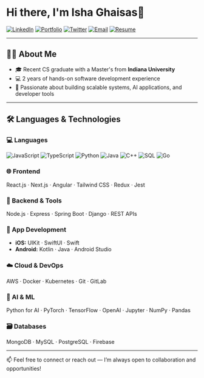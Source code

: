# Hi there, I'm Isha Ghaisas👋

[![LinkedIn](https://img.shields.io/badge/LinkedIn-blue?style=flat&logo=linkedin)](https://www.linkedin.com/in/yourprofile)
[![Portfolio](https://img.shields.io/badge/Portfolio-000?style=flat&logo=firefox-browser)](https://yourportfolio.com)
[![Twitter](https://img.shields.io/badge/Twitter-1DA1F2?style=flat&logo=twitter)](https://twitter.com/yourhandle)
[![Email](https://img.shields.io/badge/Email-D14836?style=flat&logo=gmail&logoColor=white)](mailto:your.email@example.com)
[![Resume](https://img.shields.io/badge/Resume-grey?style=flat&logo=adobeacrobatreader)](https://linktoresume.com)

---

## 👨‍💻 About Me

- 🎓 Recent CS graduate with a Master's from **Indiana University**
- 💻 2 years of hands-on software development experience
- 🤖 Passionate about building scalable systems, AI applications, and developer tools

---

## 🛠 Languages & Technologies

### 💻 Languages
![JavaScript](https://img.shields.io/badge/-JavaScript-F7DF1E?style=flat&logo=javascript)
![TypeScript](https://img.shields.io/badge/-TypeScript-3178C6?style=flat&logo=typescript)
![Python](https://img.shields.io/badge/-Python-3776AB?style=flat&logo=python)
![Java](https://img.shields.io/badge/-Java-007396?style=flat&logo=java)
![C++](https://img.shields.io/badge/-C++-00599C?style=flat&logo=c%2b%2b)
![SQL](https://img.shields.io/badge/-SQL-4479A1?style=flat&logo=mysql)
![Go](https://img.shields.io/badge/-Go-00ADD8?style=flat&logo=go)

### 🌐 Frontend
React.js · Next.js · Angular · Tailwind CSS · Redux · Jest

### 🔧 Backend & Tools
Node.js · Express · Spring Boot · Django · REST APIs

### 📱 App Development
- **iOS:** UIKit · SwiftUI · Swift  
- **Android:** Kotlin · Java · Android Studio

### ☁️ Cloud & DevOps
AWS · Docker · Kubernetes · Git · GitLab

### 🤖 AI & ML
Python for AI · PyTorch · TensorFlow · OpenAI · Jupyter  · NumPy · Pandas

### 🗃️ Databases
MongoDB · MySQL · PostgreSQL · Firebase

---

📫 Feel free to connect or reach out — I’m always open to collaboration and opportunities!
